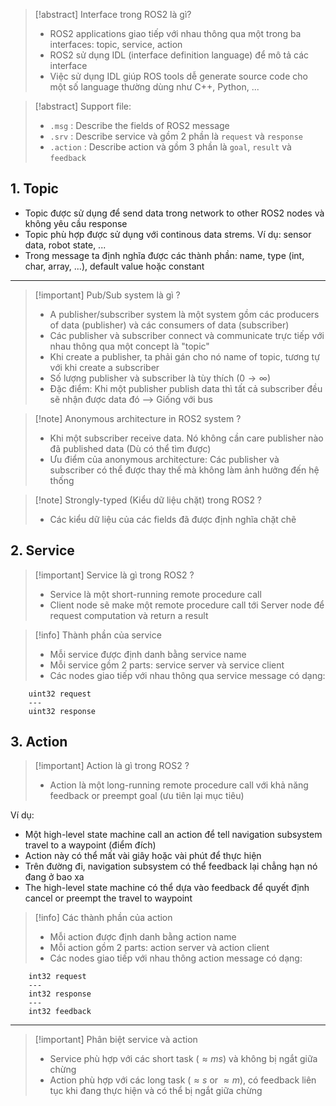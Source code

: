 > [!abstract] Interface trong ROS2 là gì?
> - ROS2 applications giao tiếp với nhau thông qua một trong ba interfaces: topic, service, action
> - ROS2 sử dụng IDL (interface definition language) để mô tả các interface
> - Việc sử dụng IDL giúp ROS tools dễ generate source code cho một số language thường dùng như C++, Python, ...

> [!abstract] Support file:
> - `.msg` : Describe the fields of ROS2 message
> - `.srv` : Describe service và gồm 2 phần là `request` và `response`
> - `.action` : Describe action và gồm 3 phần là `goal`, `result` và `feedback`

## 1. Topic 

- Topic được sử dụng để send data trong network to other ROS2 nodes và không yêu cầu response 
- Topic phù hợp được sử dụng với continous data strems. Ví dụ: sensor data, robot state, ...
- Trong message ta định nghĩa được các thành phần: name, type (int, char, array, ...), default value hoặc constant

---
> [!important] Pub/Sub system là gì ?
> - A publisher/subscriber system là một system gồm các producers of data (publisher) và các consumers of data (subscriber)
> - Các publisher và subscriber connect và communicate trực tiếp với nhau thông qua một concept là "topic"
> - Khi create a publisher, ta phải gán cho nó name of topic, tương tự với khi create a subscriber
> - Số lượng publisher và subscriber là tùy thích ($0 \rightarrow \infty$) 
> - Đặc điểm: Khi một publisher publish data thì tất cả subscriber đều sẽ nhận được data đó --> Giống với bus

> [!note] Anonymous architecture in ROS2 system ?
> - Khi một subscriber receive data. Nó không cần care publisher nào đã published data (Dù có thể tìm được)
> - Ưu điểm của anonymous architecture: Các publisher và subscriber có thể được thay thế mà không làm ảnh hưởng đến hệ thống

> [!note] Strongly-typed (Kiểu dữ liệu chặt) trong ROS2 ?
> - Các kiểu dữ liệu của các fields đã được định nghĩa chặt chẽ





## 2. Service 

> [!important] Service là gì trong ROS2 ?
> - Service là một short-running remote procedure call
> - Client node sẽ make một remote procedure call tới Server node để request computation và return a result

> [!info] Thành phần của service 
> - Mỗi service được định danh bằng service name
> - Mỗi service gồm 2 parts: service server và service client 
> - Các nodes giao tiếp với nhau thông qua service message có dạng:

```IDL
	uint32 request
	---
	uint32 response
```


## 3. Action 

> [!important] Action là gì trong ROS2 ?
> - Action là một long-running remote procedure call với khả năng feedback or preempt goal (ưu tiên lại mục tiêu)

Ví dụ:
- Một high-level state machine call an action để tell navigation subsystem travel to a waypoint (điểm đích)
- Action này có thể mất vài giây hoặc vài phút để thực hiện
- Trên đường đi, navigation subsystem có thể feedback lại chẳng hạn nó đang ở bao xa
- The high-level state machine có thể dựa vào feedback để quyết định cancel or preempt the travel to waypoint 

> [!info] Các thành phần của action
> - Mỗi action được định danh bằng action name
> - Mỗi action gồm 2 parts: action server và action client
> - Các nodes giao tiếp với nhau thông action message có dạng:

```IDL
	int32 request
	---
	int32 response
	---
	int32 feedback
```

---
> [!important] Phân biệt service và action
> - Service phù hợp với các short task ($\approx ms$) và không bị ngắt giữa chừng
> - Action phù hợp với các long task ($\approx s$ or $\approx m$), có feedback liên tục khi đang thực hiện và có thể bị ngắt giữa chừng






